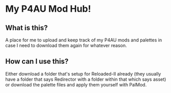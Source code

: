 # My P4AU Mod Hub!



## What is this?

A place for me to upload and keep track of my P4AU mods and palettes in case I need to download them again for whatever reason.

## How can I use this?

Either download a folder that's setup for Reloaded-II already (they usually have a folder that says Redirector with a folder within that which says asset) or download the palette files and apply them yourself with PalMod.
